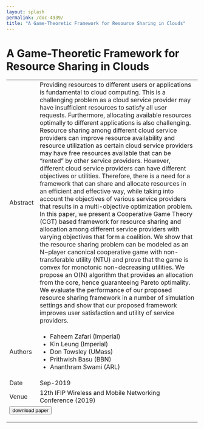 ```yaml
---
layout: splash
permalink: /doc-4939/
title: "A Game-Theoretic Framework for Resource Sharing in Clouds"
---
```


# A Game-Theoretic Framework for Resource Sharing in Clouds

<table>
    <tbody>
    <tr>
        <td>Abstract</td>
        <td>Providing resources to different users or applications is fundamental to cloud computing. This is a challenging problem as a cloud service provider may have insufficient resources to satisfy all user requests. Furthermore, allocating available resources optimally to different applications is also challenging. Resource sharing among different cloud service providers can improve resource availability and resource utilization as certain cloud service providers may have free resources available that can be “rented” by other service providers. However, different cloud service providers can have different objectives or utilities. Therefore, there is a need for a framework that can share and allocate resources in an efficient and effective way, while taking into account the objectives of various service providers that results in a multi-objective optimization problem. In this paper, we present a Cooperative Game Theory (CGT) based framework for resource sharing and allocation among different service providers with varying objectives that form a coalition. We show that the resource sharing problem can be modeled as an N−player canonical cooperative game with non-transferable utility (NTU) and prove that the game is convex for monotonic non-decreasing utilities. We propose an O(N) algorithm that provides an allocation from the core, hence guaranteeing Pareto optimality. We evaluate the performance of our proposed resource sharing framework in a number of simulation settings and show that our proposed framework improves user satisfaction and utility of service providers.</td>
    </tr>
    <tr>
        <td>Authors</td>
        <td>
            <ul>
                <li>Faheem Zafari (Imperial)</li>
                <li>Kin Leung (Imperial)</li>
                <li>Don Towsley (UMass)</li>
                <li>Prithwish Basu (BBN)</li>
                <li>Ananthram Swami (ARL)</li>
            </ul>
        </td>
    </tr>
    <tr>
        <td>Date</td>
        <td>Sep-2019</td>
    </tr>
    <tr>
        <td>Venue</td>
        <td>12th IFIP Wireless and Mobile Networking Conference (2019)</td>
    </tr>
        <tr>
            <td colspan="2">
                <form method="get" action="https://dais-ita.org/sites/default/files/3391.pdf">
                    <button type="submit">download paper</button>
                </form>
            </td>
        </tr>
    </tbody>
</table>
